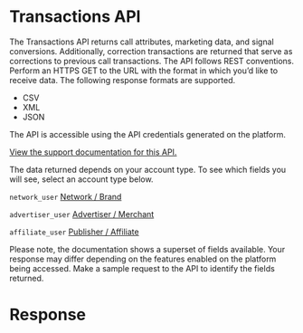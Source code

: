 Transactions API
================

The Transactions API returns call attributes, marketing data, and signal conversions. Additionally, correction transactions are returned that serve as corrections to previous call transactions. The API follows REST conventions. Perform an HTTPS GET to the URL with the format in which you’d like to receive data. The following response formats are supported.
 - CSV
 - XML
 - JSON

The API is accessible using the API credentials generated
on the platform. 


[View the support documentation for this API.](https://community.invoca.com/t5/developer-features/how-to-access-invoca-call-data-programmatically-via-api/ta-p/602)


The data returned depends on your account type. To see which fields you
will see, select an account type below.

`network_user` [Network / Brand](./transactions_api/network_user.md)

`advertiser_user` [Advertiser / Merchant](./transactions_api/advertiser_user.md)

`affiliate_user` [Publisher / Affiliate](./transactions_api/affiliate_user.md)

Please note, the documentation shows a superset of fields available.
Your response may differ depending on the features enabled on the
platform being accessed. Make a sample request to the API to identify
the fields returned.

Response
========